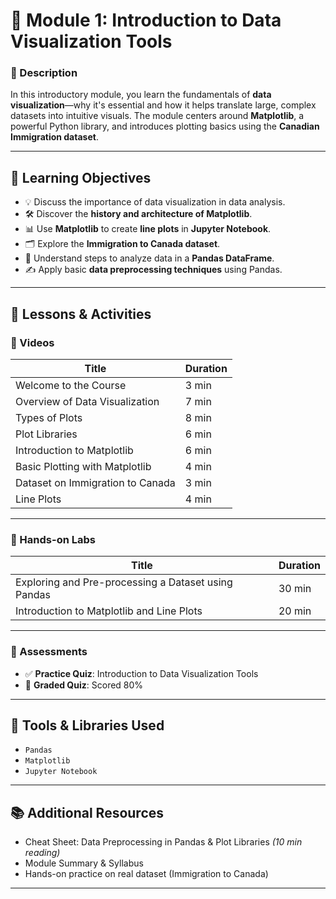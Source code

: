# 📘 Module 1: Introduction to Data Visualization Tools

### 🧾 Description
In this introductory module, you learn the fundamentals of **data visualization**—why it's essential and how it helps translate large, complex datasets into intuitive visuals. The module centers around **Matplotlib**, a powerful Python library, and introduces plotting basics using the **Canadian Immigration dataset**.

---

## 🎯 Learning Objectives

- 💡 Discuss the importance of data visualization in data analysis.
- 🛠️ Discover the **history and architecture of Matplotlib**.
- 📊 Use **Matplotlib** to create **line plots** in **Jupyter Notebook**.
- 🗂️ Explore the **Immigration to Canada dataset**.
- 🧮 Understand steps to analyze data in a **Pandas DataFrame**.
- ✍️ Apply basic **data preprocessing techniques** using Pandas.

---

## 📌 Lessons & Activities

### 🎥 Videos
| Title                                  | Duration |
|----------------------------------------|----------|
| Welcome to the Course                  | 3 min    |
| Overview of Data Visualization         | 7 min    |
| Types of Plots                         | 8 min    |
| Plot Libraries                         | 6 min    |
| Introduction to Matplotlib             | 6 min    |
| Basic Plotting with Matplotlib         | 4 min    |
| Dataset on Immigration to Canada       | 3 min    |
| Line Plots                             | 4 min    |

---

### 🧪 Hands-on Labs
| Title                                                                                  | Duration |
|----------------------------------------------------------------------------------------|----------|
| Exploring and Pre-processing a Dataset using Pandas                                    | 30 min   |
| Introduction to Matplotlib and Line Plots                                              | 20 min   |

---

### 📝 Assessments
- ✅ **Practice Quiz**: Introduction to Data Visualization Tools  
- 🧠 **Graded Quiz**: Scored 80%

---

## 🧰 Tools & Libraries Used
- `Pandas`
- `Matplotlib`
- `Jupyter Notebook`

---

## 📚 Additional Resources
- Cheat Sheet: Data Preprocessing in Pandas & Plot Libraries *(10 min reading)*
- Module Summary & Syllabus
- Hands-on practice on real dataset (Immigration to Canada)

---

